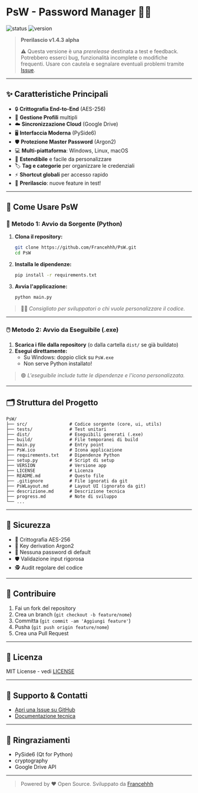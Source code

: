 # PsW - Password Manager 🚀🔐

![status](https://img.shields.io/badge/status-prerelease-yellow) ![version](https://img.shields.io/badge/version-v1.4.3--alpha-blue)

> **Prerilascio v1.4.3 alpha**
> 
> ⚠️ Questa versione è una *prerelease* destinata a test e feedback. Potrebbero esserci bug, funzionalità incomplete o modifiche frequenti. Usare con cautela e segnalare eventuali problemi tramite [Issue](https://github.com/Francehhh/PsW/issues).

---

## ✨ Caratteristiche Principali

- 🔒 **Crittografia End-to-End** (AES-256)
- 👤 **Gestione Profili** multipli
- ☁️ **Sincronizzazione Cloud** (Google Drive)
- 🖥️ **Interfaccia Moderna** (PySide6)
- 🛡️ **Protezione Master Password** (Argon2)
- 💻 **Multi-piattaforma**: Windows, Linux, macOS
- 🧩 **Estendibile** e facile da personalizzare
- 🏷️ **Tag e categorie** per organizzare le credenziali
- ⚡ **Shortcut globali** per accesso rapido
- 🧪 **Prerilascio**: nuove feature in test!

---

## 🚀 Come Usare PsW

### 🐍 Metodo 1: Avvio da Sorgente (Python)

1. **Clona il repository:**
   ```bash
   git clone https://github.com/Francehhh/PsW.git
   cd PsW
   ```
2. **Installa le dipendenze:**
   ```bash
   pip install -r requirements.txt
   ```
3. **Avvia l'applicazione:**
   ```bash
   python main.py
   ```

> 👨‍💻 *Consigliato per sviluppatori o chi vuole personalizzare il codice.*

---

### 🖱️ Metodo 2: Avvio da Eseguibile (.exe)

1. **Scarica i file dalla repository** (o dalla cartella `dist/` se già buildato)
2. **Esegui direttamente:**
   - Su Windows: doppio click su `PsW.exe`
   - Non serve Python installato!

> 🟢 *L'eseguibile include tutte le dipendenze e l'icona personalizzata.*

---

## 🗂️ Struttura del Progetto

```text
PsW/
├── src/                # Codice sorgente (core, ui, utils)
├── tests/              # Test unitari
├── dist/               # Eseguibili generati (.exe)
├── build/              # File temporanei di build
├── main.py             # Entry point
├── PsW.ico             # Icona applicazione
├── requirements.txt    # Dipendenze Python
├── setup.py            # Script di setup
├── VERSION             # Versione app
├── LICENSE             # Licenza
├── README.md           # Questo file
├── .gitignore          # File ignorati da git
├── PsWLayout.md        # Layout UI (ignorato da git)
├── descrizione.md      # Descrizione tecnica
├── progress.md         # Note di sviluppo
└── ...
```

---

## 🔐 Sicurezza

- 🔑 Crittografia AES-256
- 🧬 Key derivation Argon2
- 🚫 Nessuna password di default
- 🛡️ Validazione input rigorosa
- 🕵️ Audit regolare del codice

---

## 🤝 Contribuire

1. Fai un fork del repository
2. Crea un branch (`git checkout -b feature/nome`)
3. Committa (`git commit -am 'Aggiungi feature'`)
4. Pusha (`git push origin feature/nome`)
5. Crea una Pull Request

---

## 📜 Licenza

MIT License - vedi [LICENSE](LICENSE)

---

## 💬 Supporto & Contatti

- [Apri una Issue su GitHub](https://github.com/Francehhh/PsW/issues)
- [Documentazione tecnica](descrizione.md)

---

## 🙏 Ringraziamenti

- PySide6 (Qt for Python)
- cryptography
- Google Drive API

---

> Powered by ❤️ Open Source. Sviluppato da [Francehhh](https://github.com/Francehhh/PsW) 
